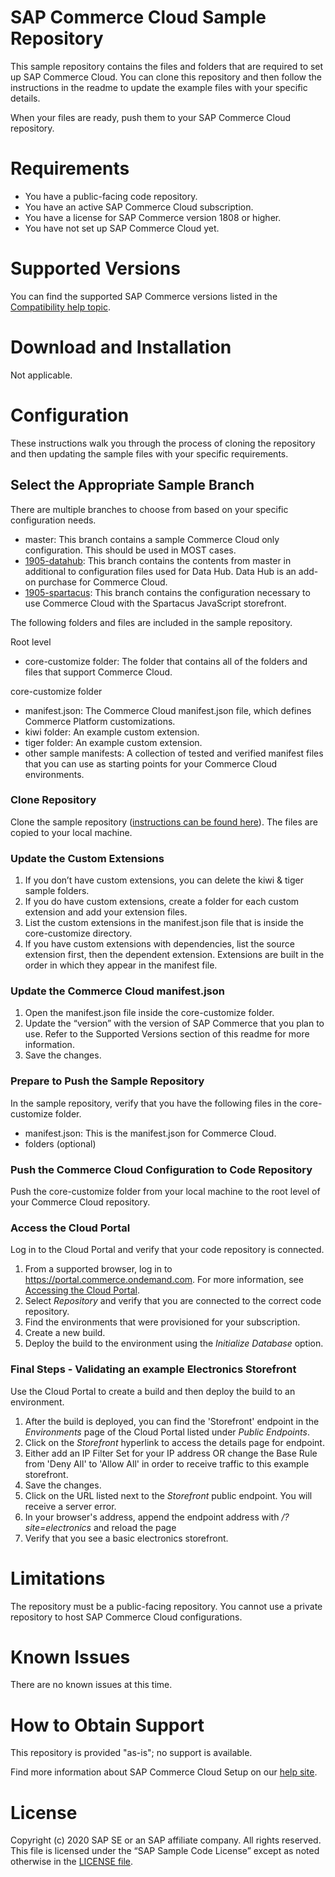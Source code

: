 # SAP Commerce Cloud Sample Repository

This sample repository contains the files and folders that are required to set up SAP Commerce Cloud.  You can clone this repository and then follow the instructions in the readme to update the example files with your specific details. 

When your files are ready, push them to your SAP Commerce Cloud repository.  

# Requirements

- You have a public-facing code repository.
- You have an active SAP Commerce Cloud subscription.
- You have a license for SAP Commerce version 1808 or higher.
- You have not set up SAP Commerce Cloud yet.

# Supported Versions

You can find the supported SAP Commerce versions listed in the [Compatibility help topic](https://help.sap.com/viewer/1be46286b36a4aa48205be5a96240672/SHIP/en-US/31ac209eb08f41bc92e9bbe5772fb949.html).

# Download and Installation
Not applicable.

# Configuration

These instructions walk you through the process of cloning the repository and then updating the sample files with your specific requirements. 

## Select the Appropriate Sample Branch

There are multiple branches to choose from based on your specific configuration needs.
- master: This branch contains a sample Commerce Cloud only configuration. This should be used in MOST cases.
- [1905-datahub](https://github.com/SAP-samples/cloud-commerce-sample-setup/tree/1905-datahub): This branch contains the contents from master in additional to configuration files used for Data Hub. Data Hub is an add-on purchase for Commerce Cloud. 
- [1905-spartacus](https://github.com/SAP-samples/cloud-commerce-sample-setup/tree/1905-spartacus): This branch contains the configuration necessary to use Commerce Cloud with the Spartacus JavaScript storefront.


The following folders and files are included in the sample repository.

Root level 
- core-customize folder: The folder that contains all of the folders and files that support Commerce Cloud.

core-customize folder
- manifest.json: The Commerce Cloud manifest.json file, which defines Commerce Platform customizations.
- kiwi folder: An example custom extension.
- tiger folder: An example custom extension.
- other sample manifests: A collection of tested and verified manifest files that you can use as starting points for your Commerce Cloud environments.

### Clone Repository

Clone the sample repository ([instructions can be found here](https://help.github.com/articles/cloning-a-repository/)). The files are copied to your local machine.

### Update the Custom Extensions

1. If you don’t have custom extensions, you can delete the kiwi & tiger sample folders.
2. If you do have custom extensions, create a folder for each custom extension and add your extension files.
3. List the custom extensions in the manifest.json file that is inside the core-customize directory. 
4. If you have custom extensions with dependencies, list the source extension first, then the dependent extension. Extensions are built in the order in which they appear in the manifest file.

### Update the Commerce Cloud manifest.json

1. Open the manifest.json file inside the core-customize folder. 
2. Update the “version” with the version of SAP Commerce that you plan to use. Refer to the Supported Versions section of this readme for more information.
3. Save the changes.

### Prepare to Push the Sample Repository
 
In the sample repository, verify that you have the following files in the core-customize folder.
 - manifest.json:  This is the manifest.json for Commerce Cloud.
 - <custom extension> folders (optional)

### Push the Commerce Cloud Configuration to Code Repository

Push the core-customize folder from your local machine to the root level of your Commerce Cloud repository.  

### Access the Cloud Portal

Log in to the Cloud Portal and verify that your code repository is connected.

1. From a supported browser, log in to https://portal.commerce.ondemand.com. For more information, see [Accessing the Cloud Portal](https://help.sap.com/viewer/0c2050f6d31f49ddb6eba18509060ae5/SHIP/en-US/bc745004669445478d0c0505d77e096c.html).
2. Select *Repository* and verify that you are connected to the correct code repository.
3. Find the environments that were provisioned for your subscription.
3. Create a new build.
4. Deploy the build to the environment using the *Initialize Database* option.

### Final Steps - Validating an example Electronics Storefront

Use the Cloud Portal to create a build and then deploy the build to an environment. 

1. After the build is deployed, you can find the 'Storefront' endpoint in the *Environments* page of the Cloud Portal listed under *Public Endpoints*.
2. Click on the *Storefront* hyperlink to access the details page for endpoint.
3. Either add an IP Filter Set for your IP address OR change the Base Rule from 'Deny All' to 'Allow All' in order to receive traffic to this example storefront.
4. Save the changes.
5. Click on the URL listed next to the *Storefront* public endpoint. You will receive a server error.
6. In your browser's address, append the endpoint address with */?site=electronics* and reload the page
7. Verify that you see a basic electronics storefront.

# Limitations

The repository must be a public-facing repository.  You cannot use a private repository to host SAP Commerce Cloud configurations. 

# Known Issues

There are no known issues at this time.

# How to Obtain Support

This repository is provided "as-is"; no support is available.

Find more information about SAP Commerce Cloud Setup on our [help site](https://help.sap.com/viewer/1be46286b36a4aa48205be5a96240672/SHIP/en-US/76450bc02bdf492689ca5e6d35c670e6.html).

# License
Copyright (c) 2020 SAP SE or an SAP affiliate company. All rights reserved.
This file is licensed under the “SAP Sample Code License” except as noted otherwise in the [LICENSE file](https://github.wdf.sap.corp/staging-for-SAP-samples-public/cloud-commerce-sample-setup/blob/master/LICENSE).






